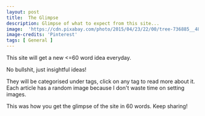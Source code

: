 ```yaml
---
layout: post
title:  The Glimpse
description: Glimpse of what to expect from this site...
image:  'https://cdn.pixabay.com/photo/2015/04/23/22/00/tree-736885__480.jpg'
image-credits: 'Pinterest'
tags: [ General ]
---
```


This site will get a new <=60 word idea everyday. 

No bullshit, just insightful ideas!

They will be categorised under tags, click on any tag to read more about it.
Each article has a random image because I don't waste time on setting images.

This was how you get the glimpse of the site in 60 words. Keep sharing!